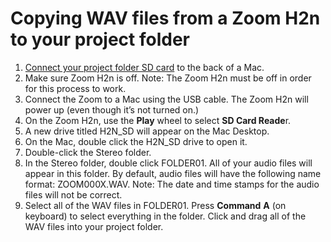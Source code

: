 # Copying WAV files from a Zoom H2n to your project folder

1. [Connect your project folder SD card](connecting-your-project-folder-sd-card.md) to the back of a Mac.
2. Make sure Zoom H2n is off. Note: The Zoom H2n must be off in order for this process to work.
3. Connect the Zoom to a Mac using the USB cable. The Zoom H2n will power up (even though it’s not turned on.)
4. On the Zoom H2n, use the **Play** wheel to select **SD Card Reade**r.
5. A new drive titled H2N_SD will appear on the Mac Desktop.
6. On the Mac, double click the H2N_SD drive to open it.
7. Double-click the Stereo folder.
8. In the Stereo folder, double click FOLDER01. All of your audio files will appear in this folder. By default, audio files will have the following name format: ZOOM000X.WAV. Note: The date and time stamps for the audio files will not be correct.
9. Select all of the WAV files in FOLDER01. Press **Command** **A** (on keyboard) to select everything in the folder. Click and drag all of the WAV files into your project folder.
